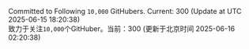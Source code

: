 Committed to Following `10,000` GitHubers. Current: <!-- FOLLOWING_COUNT -->300<!-- FOLLOWING_COUNT --> (Update at UTC <!-- LAST_UPDATED -->2025-06-15 18:20:38<!-- LAST_UPDATED -->)<br>
致力于关注`10,000`个GitHuber。当前：<!-- FOLLOWING_COUNT -->300<!-- FOLLOWING_COUNT --> (更新于北京时间 <!-- LAST_UPDATED_CST -->2025-06-16 02:20:38<!-- LAST_UPDATED_CST -->)
